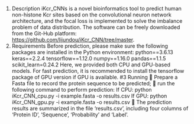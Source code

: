 1. Description 
 iKcr_CNNs is a novel bioinformatics tool to predict human non-histone Kcr sites based on the convolutional neuron network architecture, and the focal loss is implemented to solve the imbalance problem of data distribution. The software can be freely downloaded from the Git-Hub platform:  https://github.com/lijundou/iKcr_CNN/tree/master. 
2. Requirements 
Before prediction, please make sure the following packages are installed in the Python environment: 
python==3.6.13
keras==2.2.4
tensorflow==1.12.0
numpy==1.16.0
pandas==1.1.5
scikit_learn=0.24.2
Here, we provided both CPU and GPU-based models. For fast prediction, it is recommended to install the tensorflow package of GPU version if GPU is available.
#3 Running 
	Prepare a Fasta file to record the protein sequence to be predicted;
	run the following command to perform prediction:
       If CPU: python iKcr_CNN_cpu.py -i  example.fasta -o results.csv
       If GPU: python iKcr_CNN_gpu.py -i  example.fasta -o results.csv
	The prediction results are summarized in the file ‘results.csv’, including four columns of ‘Protein ID’, ‘Sequence’, ‘Probability’ and ‘Label’. 
